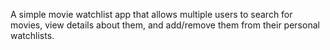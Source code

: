 A simple movie watchlist app that allows multiple users to search for movies, view details
about them, and add/remove them from their personal watchlists.
